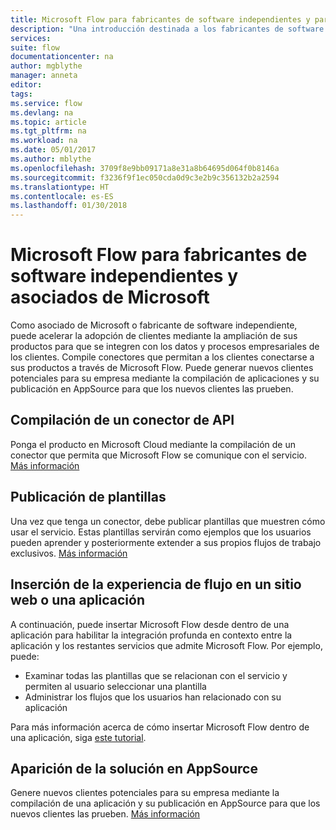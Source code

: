 ```yaml
---
title: Microsoft Flow para fabricantes de software independientes y partners de Microsoft | Microsoft Docs
description: "Una introducción destinada a los fabricantes de software independientes y asociados de Microsoft sobre el uso de Microsoft Flow."
services: 
suite: flow
documentationcenter: na
author: mgblythe
manager: anneta
editor: 
tags: 
ms.service: flow
ms.devlang: na
ms.topic: article
ms.tgt_pltfrm: na
ms.workload: na
ms.date: 05/01/2017
ms.author: mblythe
ms.openlocfilehash: 3709f8e9bb09171a8e31a8b64695d064f0b8146a
ms.sourcegitcommit: f3236f9f1ec050cda0d9c3e2b9c356132b2a2594
ms.translationtype: HT
ms.contentlocale: es-ES
ms.lasthandoff: 01/30/2018
---
```

# <a name="microsoft-flow-for-isvs-and-microsoft-partners"></a>Microsoft Flow para fabricantes de software independientes y asociados de Microsoft
Como asociado de Microsoft o fabricante de software independiente, puede acelerar la adopción de clientes mediante la ampliación de sus productos para que se integren con los datos y procesos empresariales de los clientes. Compile conectores que permitan a los clientes conectarse a sus productos a través de Microsoft Flow. Puede generar nuevos clientes potenciales para su empresa mediante la compilación de aplicaciones y su publicación en AppSource para que los nuevos clientes las prueben.

## <a name="build-an-api-connector"></a>Compilación de un conector de API
Ponga el producto en Microsoft Cloud mediante la compilación de un conector que permita que Microsoft Flow se comunique con el servicio. [Más información](api-connector-overview.md)

## <a name="publish-templates"></a>Publicación de plantillas
Una vez que tenga un conector, debe publicar plantillas que muestren cómo usar el servicio. Estas plantillas servirán como ejemplos que los usuarios pueden aprender y posteriormente extender a sus propios flujos de trabajo exclusivos. [Más información](publish-a-template.md)

## <a name="embed-the-flow-experience-in-your-website-or-app"></a>Inserción de la experiencia de flujo en un sitio web o una aplicación
A continuación, puede insertar Microsoft Flow desde dentro de una aplicación para habilitar la integración profunda en contexto entre la aplicación y los restantes servicios que admite Microsoft Flow. Por ejemplo, puede:

* Examinar todas las plantillas que se relacionan con el servicio y permiten al usuario seleccionar una plantilla
* Administrar los flujos que los usuarios han relacionado con su aplicación

Para más información acerca de cómo insertar Microsoft Flow dentro de una aplicación, siga [este tutorial](embed-flow-dev.md).

## <a name="list-your-solution-on-appsource"></a>Aparición de la solución en AppSource
Genere nuevos clientes potenciales para su empresa mediante la compilación de una aplicación y su publicación en AppSource para que los nuevos clientes las prueben. [Más información](dev-appsource-test-drive.md)

